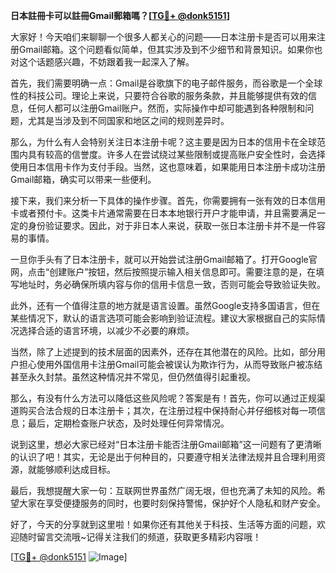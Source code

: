 **日本註冊卡可以註冊Gmail郵箱嗎？[[TG💪+ @donk5151](https://t.me/s/donk5151)]**

大家好！今天咱们来聊聊一个很多人都关心的问题——日本注册卡是否可以用来注册Gmail邮箱。这个问题看似简单，但其实涉及到不少细节和背景知识。如果你也对这个话题感兴趣，不妨跟着我一起深入了解。

首先，我们需要明确一点：Gmail是谷歌旗下的电子邮件服务，而谷歌是一个全球性的科技公司。理论上来说，只要符合谷歌的服务条款，并且能够提供有效的信息，任何人都可以注册Gmail账户。然而，实际操作中却可能遇到各种限制和问题，尤其是当涉及到不同国家和地区之间的规则差异时。

那么，为什么有人会特别关注日本注册卡呢？这主要是因为日本的信用卡在全球范围内具有较高的信誉度。许多人在尝试绕过某些限制或提高账户安全性时，会选择使用日本信用卡作为支付手段。当然，这也意味着，如果能用日本注册卡成功注册Gmail邮箱，确实可以带来一些便利。

接下来，我们来分析一下具体的操作步骤。首先，你需要拥有一张有效的日本信用卡或者预付卡。这类卡片通常需要在日本本地银行开户才能申请，并且需要满足一定的身份验证要求。因此，对于非日本人来说，获取一张日本注册卡并不是一件容易的事情。

一旦你手头有了日本注册卡，就可以开始尝试注册Gmail邮箱了。打开Google官网，点击“创建账户”按钮，然后按照提示输入相关信息即可。需要注意的是，在填写地址时，务必确保所填内容与你的信用卡信息一致，否则可能会导致验证失败。

此外，还有一个值得注意的地方就是语言设置。虽然Google支持多国语言，但在某些情况下，默认的语言选项可能会影响到验证流程。建议大家根据自己的实际情况选择合适的语言环境，以减少不必要的麻烦。

当然，除了上述提到的技术层面的因素外，还存在其他潜在的风险。比如，部分用户担心使用外国信用卡注册Gmail可能会被误认为欺诈行为，从而导致账户被冻结甚至永久封禁。虽然这种情况并不常见，但仍然值得引起重视。

那么，有没有什么方法可以降低这些风险呢？答案是有！首先，你可以通过正规渠道购买合法合规的日本注册卡；其次，在注册过程中保持耐心并仔细核对每一项信息；最后，定期检查账户状态，及时处理任何异常情况。

说到这里，想必大家已经对“日本注册卡能否注册Gmail邮箱”这一问题有了更清晰的认识了吧！其实，无论是出于何种目的，只要遵守相关法律法规并且合理利用资源，就能够顺利达成目标。

最后，我想提醒大家一句：互联网世界虽然广阔无垠，但也充满了未知的风险。希望大家在享受便捷服务的同时，也要时刻保持警惕，保护好个人隐私和财产安全。

好了，今天的分享就到这里啦！如果你还有其他关于科技、生活等方面的问题，欢迎随时留言交流哦~记得关注我们的频道，获取更多精彩内容哦！

[[TG💪+ @donk5151](https://t.me/s/donk5151) ![Image](https://i.postimg.cc/rwNCRYN7/Snipaste-2025-04-30-17-27-05.png)]